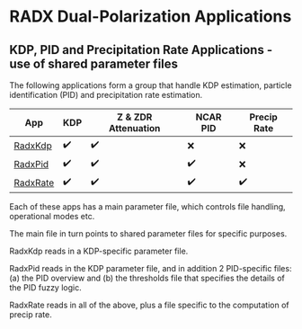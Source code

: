 # RADX Dual-Polarization Applications

## KDP, PID and Precipitation Rate Applications - use of shared parameter files

The following applications form a group that handle KDP estimation, particle identification (PID) and precipitation rate estimation.

| App                       | KDP   | Z & ZDR Attenuation | NCAR PID | Precip Rate |
| -------------             | ----- | ------------------- | -------- | ----------- |
| [RadxKdp](./RadxKdp.md)   | :heavy_check_mark: | :heavy_check_mark: | :x: | :x: |
| [RadxPid](./RadxPid.md)   | :heavy_check_mark: | :heavy_check_mark: | :heavy_check_mark: | :x: |
| [RadxRate](./RadxRate.md) | :heavy_check_mark: | :heavy_check_mark: | :heavy_check_mark: | :heavy_check_mark: |

Each of these apps has a main parameter file, which controls file handling, operational modes etc.

The main file in turn points to shared parameter files for specific purposes.

RadxKdp reads in a KDP-specific parameter file.

RadxPid reads in the KDP parameter file, and in addition 2 PID-specific files: (a) the PID overview and (b) the thresholds file that specifies the details of the PID fuzzy logic.

RadxRate reads in all of the above, plus a file specific to the computation of precip rate.




